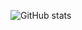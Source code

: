 ![GitHub stats](https://github-readme-stats.vercel.app/api/top-langs/?username=zedutch&show_icons=true&theme=tokyonight&count_private=true&langs_count=10&layout=compact)

<!--
Here are some ideas to get you started:

- 🔭 I’m currently working on ...
- 🌱 I’m currently learning ...
- 👯 I’m looking to collaborate on ...
- 🤔 I’m looking for help with ...
- 💬 Ask me about ...
- 📫 How to reach me: ...
- 😄 Pronouns: ...
- ⚡ Fun fact: ...
-->
